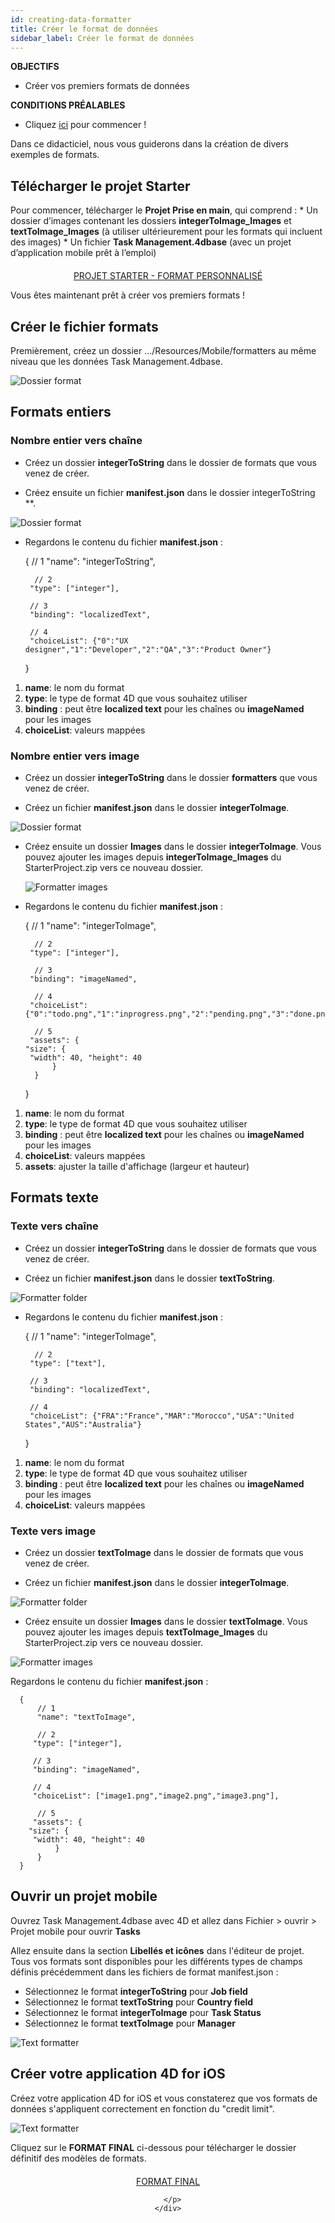 ```yaml
---
id: creating-data-formatter
title: Créer le format de données
sidebar_label: Créer le format de données
---
```

<div class = "objectives"> 

**OBJECTIFS**

* Créer vos premiers formats de données</div> <div class = "prerequisites"> 

**CONDITIONS PRÉALABLES**

* Cliquez [ici](prerequisites.html) pour commencer !</div> 

Dans ce didacticiel, nous vous guiderons dans la création de divers exemples de formats.

## Télécharger le projet Starter

Pour commencer, télécharger le **Projet Prise en main**, qui comprend : * Un dossier d’images contenant les dossiers **integerToImage_Images** et **textToImage_Images** (à utiliser ultérieurement pour les formats qui incluent des images) * Un fichier **Task Management.4dbase** (avec un projet d’application mobile prêt à l’emploi)

<div style="text-align: center; margin-top: 20px">
  <p>
    

<a class="button"
href="../assets/custom-formatter/CustomFormatterStarterProject.zip">PROJET STARTER - FORMAT PERSONNALISÉ</a>

  </p>
</div>

Vous êtes maintenant prêt à créer vos premiers formats !

## Créer le fichier formats

Premièrement, créez un dossier .../Resources/Mobile/formatters au même niveau que les données Task Management.4dbase.

![Dossier format](assets/custom-formatter/formatter-folder.png)

## Formats entiers

### Nombre entier vers chaîne

* Créez un dossier **integerToString** dans le dossier de formats que vous venez de créer.

* Créez ensuite un fichier **manifest.json** dans le dossier </strong> integerToString **.</p></li> </ul> 
    
    ![Dossier format](assets/custom-formatter/formatter-folder-integertostring.png)
    
    * Regardons le contenu du fichier **manifest.json** :
    
        {
            // 1
            "name": "integerToString",
        
            // 2
           "type": ["integer"],
        
           // 3
           "binding": "localizedText",
        
           // 4
           "choiceList": {"0":"UX designer","1":"Developer","2":"QA","3":"Product Owner"}
        }
        
    
    1. **name**: le nom du format
    2. **type**: le type de format 4D que vous souhaitez utiliser
    3. **binding** : peut être **localized text** pour les chaînes ou **imageNamed** pour les images
    4. **choiceList**: valeurs mappées
    
    ### Nombre entier vers image
    
    * Créez un dossier **integerToString** dans le dossier **formatters** que vous venez de créer.
    
    * Créez un fichier **manifest.json** dans le dossier **integerToImage**.
    
    ![Dossier format](assets/custom-formatter/formatter-folder-integertoimage.png)
    
    * Créez ensuite un dossier **Images** dans le dossier **integerToImage**. Vous pouvez ajouter les images depuis **integerToImage_Images** du StarterProject.zip vers ce nouveau dossier.
        
        ![Formatter images](assets/custom-formatter/formatter-images-integertoimage.png)
    
    * Regardons le contenu du fichier **manifest.json** :
    
        {
            // 1
            "name": "integerToImage",
        
            // 2
           "type": ["integer"],
        
            // 3
           "binding": "imageNamed",
        
            // 4 
           "choiceList": {"0":"todo.png","1":"inprogress.png","2":"pending.png","3":"done.png"},
        
            // 5
           "assets": {
          "size": {
           "width": 40, "height": 40
                }
            }
        }
        
    
    1. **name**: le nom du format
    2. **type**: le type de format 4D que vous souhaitez utiliser 
    3. **binding** : peut être **localized text** pour les chaînes ou **imageNamed** pour les images
    4. **choiceList**: valeurs mappées
    5. **assets**: ajuster la taille d'affichage (largeur et hauteur)
    
    ## Formats texte
    
    ### Texte vers chaîne
    
    * Créez un dossier **integerToString** dans le dossier de formats que vous venez de créer.
    
    * Créez un fichier **manifest.json** dans le dossier **textToString**.
    
    ![Formatter folder](assets/custom-formatter/formatter-folder-texttostring.png)
    
    * Regardons le contenu du fichier **manifest.json** :
    
        {
            // 1
            "name": "integerToImage",
        
            // 2
           "type": ["text"],
        
           // 3
           "binding": "localizedText",
        
           // 4
           "choiceList": {"FRA":"France","MAR":"Morocco","USA":"United States","AUS":"Australia"}
        }
        
    
    1. **name**: le nom du format
    2. **type**: le type de format 4D que vous souhaitez utiliser
    3. **binding** : peut être **localized text** pour les chaînes ou **imageNamed** pour les images
    4. **choiceList**: valeurs mappées
    
    ### Texte vers image
    
    * Créez un dossier **textToImage** dans le dossier de formats que vous venez de créer.
    
    * Créez un fichier **manifest.json** dans le dossier **integerToImage**.
    
    ![Formatter folder](assets/custom-formatter/formatter-folder-textToImage.png)
    
    * Créez ensuite un dossier **Images** dans le dossier **textToImage**. Vous pouvez ajouter les images depuis **textToImage_Images** du StarterProject.zip vers ce nouveau dossier.
    
    ![Formatter images](assets/custom-formatter/formatter-images-textToImage.png)
    
    Regardons le contenu du fichier **manifest.json** :
    
        {
            // 1
            "name": "textToImage",
        
            // 2
           "type": ["integer"],
        
           // 3
           "binding": "imageNamed",
        
           // 4
           "choiceList": ["image1.png","image2.png","image3.png"],
        
            // 5
           "assets": {
          "size": {
           "width": 40, "height": 40
                }
            }
        }
        
    
    ## Ouvrir un projet mobile
    
    Ouvrez Task Management.4dbase avec 4D et allez dans Fichier > ouvrir > Projet mobile pour ouvrir **Tasks**
    
    Allez ensuite dans la section **Libellés et icônes** dans l'éditeur de projet. Tous vos formats sont disponibles pour les différents types de champs définis précédemment dans les fichiers de format manifest.json :
    
    * Sélectionnez le format **integerToString** pour **Job field**
    * Sélectionnez le format **textToString** pour **Country field**
    * Sélectionnez le format **integerToImage** pour **Task Status**
    * Sélectionnez le format **textToImage** pour **Manager**
    
    ![Text formatter](assets/custom-formatter/formatters-icons-&-labels.png)
    
    ## Créer votre application 4D for iOS
    
    Créez votre application 4D for iOS et vous constaterez que vos formats de données s'appliquent correctement en fonction du "credit limit".
    
    ![Text formatter](assets/custom-formatter/formatters-final-result.png)
    
    Cliquez sur le **FORMAT FINAL** ci-dessous pour télécharger le dossier définitif des modèles de formats.
    
    <div style="text-align: center; margin-top: 20px">
      <p>
        

<a class="button"
href="../assets/custom-formatter/CustomFormattersFinalProject.zip">FORMAT FINAL</a>

      </p>
    </div>